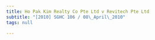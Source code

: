 ```yaml
---
title: Ho Pak Kim Realty Co Pte Ltd v Revitech Pte Ltd
subtitle: "[2010] SGHC 106 / 08\_April\_2010"
tags: null

---
```


